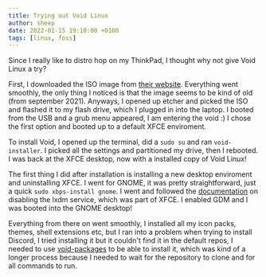 ```yaml
---
title: Trying out Void Linux
author: sheep
date: 2022-01-15 19:10:00 +0100
tags: [linux, foss]
---
```


Since I really like to distro hop on my ThinkPad, I thought why not give Void Linux a try?

First, I downloaded the ISO image from [their website](https://voidlinux.org). Everything went smoothly, the only thing I noticed is that the image seems to be kind of old (from september 2021). Anyways, I opened up etcher and picked the ISO and flashed it to my flash drive, which I plugged in into the laptop. I booted from the USB and a grub menu appeared, I am entering the void :) I chose the first option and booted up to a default XFCE enviroment.

To install Void, I opened up the terminal, did a `sudo su` and ran `void-installer`. I picked all the settings and partitioned my drive, then I rebooted. I was back at the XFCE desktop, now with a installed copy of Void Linux!

The first thing I did after installation is installing a new desktop enviroment and uninstalling XFCE. I went for GNOME, it was pretty straightforward, just a quick `sudo xbps-install gnome`. I went and followed the [documentation](https://docs.voidlinux.org/config/services/index.html) on disabling the lxdm service, which was part of XFCE. I enabled GDM and I was booted into the GNOME desktop!

Everything from there on went smoothly, I installed all my icon packs, themes, shell extensions etc, but I ran into a problem when trying to install Discord, I tried installing it but it couldn't find it in the default repos, I needed to use [void-packages](https://github.com/void-linux/void-packages) to be able to install it, which was kind of a longer process because I needed to wait for the repository to clone and for all commands to run.
